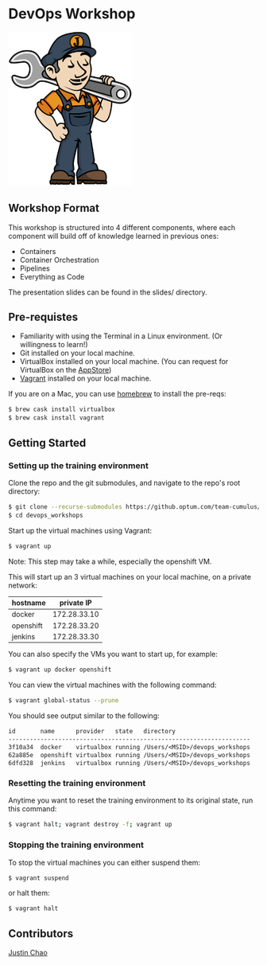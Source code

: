 # DevOps Workshop

<img src="slides/images/jenkins_JCasC.png" width="250">

## Workshop Format
This workshop is structured into 4 different components, where each component will build off of knowledge learned in previous ones:
- Containers
- Container Orchestration
- Pipelines
- Everything as Code

The presentation slides can be found in the slides/ directory.


## Pre-requistes
- Familiarity with using the Terminal in a Linux environment. (Or willingness to learn!)
- Git installed on your local machine.
- VirtualBox installed on your local machine. (You can request for VirtualBox on the [AppStore](appstore.uhc.com))
- [Vagrant](https://www.vagrantup.com/docs/installation/) installed on your local machine.

If you are on a Mac, you can use [homebrew](https://brew.sh/) to install the pre-reqs:
```bash
$ brew cask install virtualbox
$ brew cask install vagrant
```

## Getting Started
### Setting up the training environment
Clone the repo and the git submodules, and navigate to the repo's root directory:
```bash
$ git clone --recurse-submodules https://github.optum.com/team-cumulus/devops_workshops.git
$ cd devops_workshops
```

Start up the virtual machines using Vagrant:  
```bash
$ vagrant up
```
Note: This step may take a while, especially the openshift VM.

This will start up an 3 virtual machines on your local machine, on a private network:  

hostname  | private IP
---       | ---
docker    | 172.28.33.10
openshift | 172.28.33.20
jenkins   | 172.28.33.30


You can also specify the VMs you want to start up, for example:
```bash
$ vagrant up docker openshift
```


You can view the virtual machines with the following command:
```bash
$ vagrant global-status --prune
```

You should see output similar to the following:
```
id       name      provider   state   directory
--------------------------------------------------------------------
3f10a34  docker    virtualbox running /Users/<MSID>/devops_workshops
62a885e  openshift virtualbox running /Users/<MSID>/devops_workshops
6dfd328  jenkins   virtualbox running /Users/<MSID>/devops_workshops
```

### Resetting the training environment
Anytime you want to reset the training environment to its original state, run this command:

```bash
$ vagrant halt; vagrant destroy -f; vagrant up
```

### Stopping the training environment
To stop the virtual machines you can either suspend them:

```bash
$ vagrant suspend
```

or halt them:
```bash
$ vagrant halt
```


## Contributors
[Justin Chao](mailto:justin.chao@optum.com)

